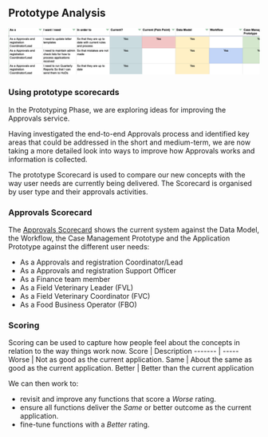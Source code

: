 ## Prototype Analysis 

[![Prototype Analysis Header](uploads/Analysis%20Hero%20image.png)](uploads/Analysis%20Hero%20image.png)

### Using prototype scorecards

In the Prototyping Phase, we are exploring ideas for improving the Approvals service. 

Having investigated the end-to-end Approvals process and identified key areas that could be addressed in the short and medium-term, we are now taking a more detailed look into ways to improve how Approvals works and information is collected. 

The prototype Scorecard is used to compare our new concepts with the way user needs are currently being delivered. The Scorecard is organised by user type and their approvals activities. 

### Approvals Scorecard

The [Approvals Scorecard](https://docs.google.com/spreadsheets/d/1pNrzi7R8Y-i-LZKTSJ6BUGubo0PeD_WY8QqXtp2Vgjk/edit#gid=0) shows the current system against the Data Model, the Workflow, the Case Management Prototype and the Application Prototype against the different user needs: 

* As a Approvals and registration Coordinator/Lead
* As a Approvals and registration Support Officer
* As a Finance team member
* As a Field Veterinary Leader (FVL)
* As a Field Veterinary Coordinator (FVC)
* As a Food Business Operator (FBO)



###  Scoring

Scoring can be used to capture how people feel about the concepts in relation to the way things work now.
Score | Description
------- | -----
Worse | Not as good as the current application.
Same | About the same as good as the current application.
Better | Better than the current application

We can then work to:
- revisit and improve any functions that score a _Worse_ rating.
- ensure all functions deliver the _Same_ or better outcome as the current application.
- fine-tune functions with a _Better_ rating.